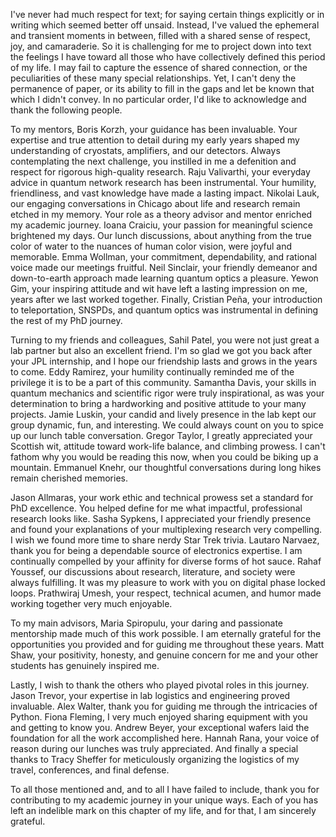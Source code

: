 I've never had much respect for text; for saying certain things explicitly or in writing which seemed better off unsaid. Instead, I've valued the ephemeral and transient moments in between, filled with a shared sense of respect, joy, and camaraderie. So it is challenging for me to project down into text the feelings I have toward all those who have collectively defined this period of my life. I may fail to capture the essence of shared connection, or the peculiarities of these many special relationships. Yet, I can't deny the permanence of paper, or its ability to fill in the gaps and let be known that which I didn't convey. In no particular order, I'd like to acknowledge and thank the following people.

To my mentors, Boris Korzh, your guidance has been invaluable. Your expertise and true attention to detail during my early years shaped my understanding of cryostats, amplifiers, and our detectors. Always contemplating the next challenge, you instilled in me a defenition and respect for rigorous high-quality research. Raju Valivarthi, your everyday advice in quantum network research has been instrumental. Your humility, friendliness, and vast knowledge have made a lasting impact. Nikolai Lauk, our engaging conversations in Chicago about life and research remain etched in my memory. Your role as a theory advisor and mentor enriched my academic journey. Ioana Craiciu, your passion for meaningful science brightened my days. Our lunch discussions, about anything from the true color of water to the nuances of human color vision, were joyful and memorable. Emma Wollman, your commitment, dependability, and rational voice made our meetings fruitful. Neil Sinclair, your friendly demeanor and down-to-earth approach made learning quantum optics a pleasure. Yewon Gim, your inspiring attitude and wit have left a lasting impression on me, years after we last worked together. Finally, Cristian Peña, your introduction to teleportation, SNSPDs, and quantum optics was instrumental in defining the rest of my PhD journey. 

Turning to my friends and colleagues, Sahil Patel, you were not just great a lab partner but also an excellent friend. I'm so glad we got you back after your JPL internship, and I hope our friendship lasts and grows in the years to come. Eddy Ramirez, your humility continually reminded me of the privilege it is to be a part of this community. Samantha Davis, your skills in quantum mechanics and scientific rigor were truly inspirational, as was your determination to bring a hardworking and positive attitude to your many projects. Jamie Luskin, your candid and lively presence in the lab kept our group dynamic, fun, and interesting. We could always count on you to spice up our lunch table conversation. Gregor Taylor, I greatly appreciated your Scottish wit, attitude toward work-life balance, and climbing prowess. I can't fathom why you would be reading this now, when you could be biking up a mountain. Emmanuel Knehr, our thoughtful conversations during long hikes remain cherished memories.

Jason Allmaras, your work ethic and technical prowess set a standard for PhD excellence. You helped define for me what impactful, professional research looks like. Sasha Sypkens, I appreciated your friendly presence and found your explanations of your multiplexing research very compelling. I wish we found more time to share nerdy Star Trek trivia. Lautaro Narvaez, thank you for being a dependable source of electronics expertise. I am continually compelled by your affinity for diverse forms of hot sauce. Rahaf Youssef, our discussions about research, literature, and society were always fulfilling. It was my pleasure to work with you on digital phase locked loops. Prathwiraj Umesh, your respect, technical acumen, and humor made working together very much enjoyable.

To my main advisors, Maria Spiropulu, your daring and passionate mentorship made much of this work possible. I am eternally grateful for the opportunities you provided and for guiding me throughout these years. Matt Shaw, your positivity, honesty, and genuine concern for me and your other students has genuinely inspired me. 

Lastly, I wish to thank the others who played pivotal roles in this journey. Jason Trevor, your expertise in lab logistics and engineering proved invaluable. Alex Walter, thank you for guiding me through the intricacies of Python. Fiona Fleming, I very much enjoyed sharing equipment with you and getting to know you. Andrew Beyer, your exceptional wafers laid the foundation for all the work accomplished here. Hannah Rana, your voice of reason during our lunches was truly appreciated. And finally a special thanks to Tracy Sheffer for meticulously organizing the logistics of my travel, conferences, and final defense.

To all those mentioned and, and to all I have failed to include, thank you for contributing to my academic journey in your unique ways. Each of you has left an indelible mark on this chapter of my life, and for that, I am sincerely grateful.


